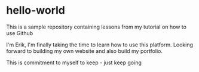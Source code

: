 # hello-world
This is a sample repository containing lessons from my tutorial on how to use Github


I'm Erik, I'm finally taking the time to learn how to use this platform. Looking forward to building my own website and also build my portfolio.

This is commitment to myself to keep - just keep going
